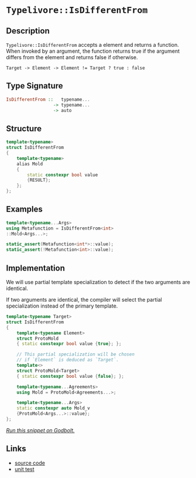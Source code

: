 <!-- Copyright 2024 Feng Mofan
SPDX-License-Identifier: Apache-2.0 -->

# `Typelivore::IsDifferentFrom`

## Description

`Typelivore::IsDifferentFrom` accepts a element and returns a function.
When invoked by an argument, the function returns true if the argument differs from the element and returns false if otherwise.

<pre><code>Target -> Element -> Element != Target ? true : false</code></pre>

## Type Signature

```Haskell
IsDifferentFrom ::   typename...
                  -> typename...
                  -> auto
```

## Structure

```C++
template<typename>
struct IsDifferentFrom
{
    template<typename>
    alias Mold
    {
        static constexpr bool value
        {RESULT};
    };
};
```

## Examples

```C++
template<typename...Args>
using Metafunction = IsDifferentFrom<int>
::Mold<Args...>;

static_assert(Metafunction<int*>::value);
static_assert(!Metafunction<int>::value);
```

## Implementation

We will use partial template specialization to detect if the two arguments are identical.

If two arguments are identical, the compiler will select the partial specialization instead of the primary template.

```C++
template<typename Target>
struct IsDifferentFrom
{
    template<typename Element>
    struct ProtoMold
    { static constexpr bool value {true}; };

    // This partial specialization will be chosen
    // if `Element` is deduced as `Target`.
    template<>
    struct ProtoMold<Target>
    { static constexpr bool value {false}; };

    template<typename...Agreements>
    using Mold = ProtoMold<Agreements...>;

    template<typename...Args>
    static constexpr auto Mold_v 
    {ProtoMold<Args...>::value};
};
```

[*Run this snippet on Godbolt.*](https://godbolt.org/#z:OYLghAFBqd5QCxAYwPYBMCmBRdBLAF1QCcAaPECAMzwBtMA7AQwFtMQByARg9KtQYEAysib0QXACx8BBAKoBnTAAUAHpwAMvAFYTStJg1DIApACYAQuYukl9ZATwDKjdAGFUtAK4sGIAMykrgAyeAyYAHI%2BAEaYxCBmZqQADqgKhE4MHt6%2BASlpGQKh4VEssfGJtpj2jgJCBEzEBNk%2BfoF2mA6Z9Y0ExZExcQlJCg1NLbntY31hA2VDiQCUtqhexMjsHOb%2BYcjeWADUJv5uBACeyZgA%2BgTETIQKx9gmGgCCL68EmCzJBl/HpwujFYmAOABVGsBMAQnh9RsQvA4DgBJBQAETwVCocUYBAAYsRUCwPiYAOxWN4HKkHL4/P6YAHnS7MNgHbD0NiCWGU6nwxEEA7KQlEACynnQH2pR3JB1GTEcyAOaAYo0wqmSxAO0VQngOADcxF5QWSLLcjWS0ccLNLLf4Ke8eVSAPRO8EIPAKA7JXp4MSyy7IX20PAAL3lmQOAHc6LQtaDkAg0oxJdSXQdMUcAGwadnfXEmbPpz1YdCIzDoA5MT0FjQQ4hQmHZgB0KaptN%2B8oZJ25rylfKRQtQovFALrDZ7UpNsoaCqVAlV6s12t1Bu8xvJVDESgtVptVpJjpp3w7/xOTOBbCbV9ewGImDzgke/meh686SMBzFtArxzRguFqBfhKJw3neD4EAoV4ts%2B%2B5vK2R50p2jJAiymBQa89ZPi%2Bva8jOeCKsqC4apWXhEJ%2B4pXHqRyHiag7Dt%2BAIYcAkFXk8IAgKu5qkra9o7naB6vE6ABUImiWJTofMJIlgtgQhgqJElvFJYniQJ7b0shzIguhmE9m%2BYTAJ%2B0JMFQXgMF0AhHP4f6ohiWI4oIBJEgCYQwjBbzsUBjGYVBsL8XBbxygqVxVkoTQQCKxmmeZtQMC5ghCWxHGGpgiywa8QX4SFChhQQEBgGAkUNNFFlxScrlJZxqVWhwyy0JwACsvB%2BBwWikKgnBuNY1iyqs6zGmY/g8KQBCaLVywANYgA1khNhokhcKS/gaA1GhmJmmZmAAHFt%2BicJIvAsBIGgaKQLVtR1HC8AoICnaNrW1aQcCwDAiAgKsBDJKR5CUGgPx0HEEQgpwqhbZmAC0maSAcwDIIqUhNmYvDloQJB4Ogej8IIIhiOwUgyIIigqOoD2kLoXCkJGdzJJwPB1Y1zVje1nAAPKkV9AqoFQBygxDUMw3DBwI2YBwQB4/30Jq2xcIsvD3VoywQEgf3JADZAUBAKtqyAwBSEkNC0F8xA3RA0RM9EYSNGctO8BbzDEGcLPRNonT3cNf2cgQLMMLQ1uk1g0ReMAbhiLQN3cLwWAsIYwDiP7eB3l0eqYOHbVqp0pGbMNrnVEzwbRHcDseFgTO3HgR0R6QyfENqShot8MfBkYY3LFQBjMQAangmCRizzI2wTwiiOI%2BNY/IShqEz5P6DHKDdZY%2Bh4NEN2QMsqDJLF4fg6MwFoqYljWGYF3V8Q6Mp/AywdKVLgMO4nitHoISzKU5R6Kk6SxRMfgU%2B/hQMP0L8hgUyvrFHo4x765GAdUV23RpgAMGPEYB0wv56DlE0eB8xEGXz6hsCQ9MOBNTOkzS6PMwaQ2hrDeGs0RYQFwKjKWg0ZZyxbssBAmAmBYHiBASaIBJD%2BCbAATn8KSSQ80zCSGzCtTMAi9ocAOqQI6Q0myZi4JmLaAitqqJmlwBqQjMxENJpda6t0Rotyeq9JW712bfQ1lrSWQM2CcEaCwPUpJwZMCVAYD8XABFNi4HNZG%2BAiCnwxhTMeOMR7SDHkTSepNdBJCpkwGmEd8GEPOrwS6bNPqkQOFzSsxAXFuI8XsGOQtfH%2BI0KLcWqtJZHEGmYWWpiHqK2VkSGpcQfqazadrZxrjwYlKMD4rgp0DZGxNmbUmdsrYDymQ7J2LsHADw9rib2vsmYByDiHWgYcB5R0bpsNq%2BBE6OGTqnZGqgM5fAHjneqpN86FzOMXA5ctT4V2GtXWumB67RyME3UAzS%2BDtwUF3HufdGAD3CcPPGUTZAxJJm1eJM9m77ysAvfOK9uHtQ3pkLeO9fwosPsfOIITz6ryqDUTIN8745G/kEW%2BGDX4/wKJ/CBtLf6xQZUA8lMC6jINZag6BpUwEzBKAg1BfKaXit6JyrBKw1i4JlrItJxDOD5MKe4zxpSfF%2BLmqLOhwS6lDUafLcapA2EcKGJi258jFG%2BPmqSXRpIlqSHEVDCm6TmZXVsCYk1isLFIA%2BhzTpdjAbAw4M4/mLAFB6kVHqbV9JRiBPoejTGsgInQsHnCqeeREnJLpkqxmhjWbWM5tzCN0Mo0xv1PGzsowqndNqdsfwxqzGWJDerX6DahgxuSMkSiPirgJoICFApUM%2BB0DGZQCZbVZl%2B2GrO%2BZrsllEk9qsv2hzMCB2DqHcOw09m/OeaQI5MDTlM3TsgTO1zBC5zuUvB5TzS6vIHh8pM3zG4GTMW3Jgndu6937pXSFuMJAwsJhPeFOg8heOMPPGw6KL5Ys3pwJ0O854H0sEfDJJ8z4YsvoK2KVKUEUyfqKzBb9mWZEI/kD%2BmQZUCopby3olGQGwOlc/MVSDGP8o4%2BgtjpHFUKBwXjVJhaLqqvLQcStsaa1fDrbQoJJBDVMKaQrVh7DOGUHwTahIvj/D%2BAaqtBaJ1dOkjUQY0TXqbp3RYaQKakgGqCIaltdaAjJACKWsIrggRbn%2BBExkzgzDmn4KRmZvzXrfXLGrukZwkggA%3D%3D%3D)

## Links

- [source code](../../../../conceptrodon/typelivore/is_different_from.hpp)
- [unit test](../../../../tests/unit/typelivore/is_different_from.test.hpp)
